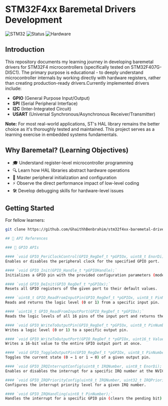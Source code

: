 # STM32F4xx Baremetal Drivers Development

![STM32](https://img.shields.io/badge/STM32F4-Baremetal-03234B?logo=stmicroelectronics)
![Status](https://img.shields.io/badge/Status-Active_Development-yellow)
![Hardware](https://img.shields.io/badge/Board-STM32F4xx-blueviolet)

## Introduction

This repository documents my learning journey in developing baremetal drivers for STM32F4 microcontrollers (specifically tested on STM32F407G-DISC1). The primary purpose is educational - to deeply understand microcontroller internals by working directly with hardware registers, rather than creating production-ready drivers.Currently implemented drivers include:

- **GPIO** (General Purpose Input/Output)
- **SPI** (Serial Peripheral Interface)
- **I2C** (Inter-Integrated Circuit)
- **USART** (Universal Synchronous/Asynchronous Receiver/Transmitter)

**Note:** For most real-world applications, ST's HAL library remains the better choice as it's thoroughly tested and maintained. This project serves as a learning exercise in embedded systems fundamentals.

## Why Baremetal? (Learning Objectives)
- 🎓 Understand register-level microcontroller programming
- 🔍 Learn how HAL libraries abstract hardware operations
- 🧩 Master peripheral initialization and configuration
- ⚡ Observe the direct performance impact of low-level coding
- 🛠️ Develop debugging skills for hardware-level issues

## Getting Started
For fellow learners:
```bash
git clone https://github.com/GhaithhBenbrahim/stm32f4xx-baremetal-drivers.git

## 🧠 API References

### 🔌 GPIO APIs

#### `void GPIO_PeriClockControl(GPIO_RegDef_t *pGPIOx, uint8_t EnorDi);`
Enables or disables the peripheral clock for the specified GPIO port.

#### `void GPIO_Init(GPIO_Handle_t *pGPIOHandle);`
Initializes a GPIO pin with the provided configuration parameters (mode, speed, pull-up/down, etc.).

#### `void GPIO_DeInit(GPIO_RegDef_t *pGPIOx);`
Resets all GPIO registers of the given port to their default values.

#### `uint8_t GPIO_ReadFromInputPin(GPIO_RegDef_t *pGPIOx, uint8_t PinNumber);`
Reads and returns the logic level (0 or 1) from a specific input pin.

#### `uint16_t GPIO_ReadFromInputPort(GPIO_RegDef_t *pGPIOx);`
Reads the logic levels of all 16 pins of the input port and returns the result as a 16-bit value.

#### `void GPIO_WriteToOutputPin(GPIO_RegDef_t *pGPIOx, uint8_t PinNumber, uint8_t Value);`
Writes a logic level (0 or 1) to a specific output pin.

#### `void GPIO_WriteToOutputPort(GPIO_RegDef_t *pGPIOx, uint16_t Value);`
Writes a 16-bit value to the entire GPIO output port at once.

#### `void GPIO_ToggleOutputPin(GPIO_RegDef_t *pGPIOx, uint8_t PinNumber);`
Toggles the current state (0 → 1 or 1 → 0) of a given output pin.

#### `void GPIO_IRQInterruptConfig(uint8_t IRQNumber, uint8_t EnorDi);`
Enables or disables the interrupt for a specific IRQ number at the NVIC level.

#### `void GPIO_IRQPriorityConfig(uint8_t IRQNumber, uint32_t IRQPriority);`
Configures the interrupt priority level for a given IRQ number.

#### `void GPIO_IRQHandling(uint8_t PinNumber);`
Handles the interrupt for a specific GPIO pin (clears the pending bit).

